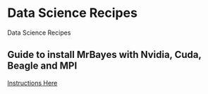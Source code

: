# Data Science Recipes
Data Science Recipes

## Guide to install MrBayes with Nvidia, Cuda, Beagle and MPI
[Instructions Here](https://github.com/jobdiogenes/data-science-recipes/blob/master/mrbayes/install-ubuntu-cuda-mpi.md)
